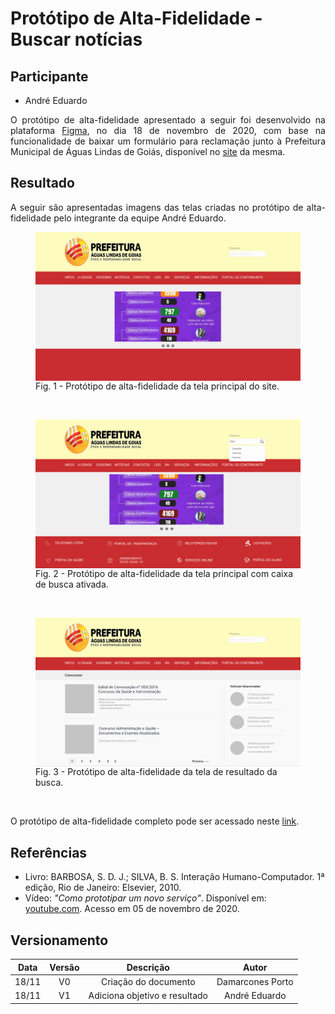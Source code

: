 # Protótipo de Alta-Fidelidade - Buscar notícias

## Participante

- André Eduardo

<p align="justify">O protótipo de alta-fidelidade apresentado a seguir foi desenvolvido na plataforma <a href="https://www.figma.com/">Figma</a>, no dia 18 de novembro de 2020, com base na funcionalidade de baixar um formulário para reclamação junto à Prefeitura Municipal de Águas Lindas de Goiás, disponível no <a href="https://aguaslindasdegoias.go.gov.br/">site</a> da mesma.</p>

## Resultado

<p align="justify">A seguir são apresentadas imagens das telas criadas no protótipo de alta-fidelidade pelo integrante da equipe André Eduardo.</p>

<figure>
<img align=center width="700" src="../../imagens/paf-4.1.png">
<br>
<figcaption>Fig. 1 - Protótipo de alta-fidelidade da tela principal do site.</a></figcaption>
</figure>
<br>

<figure>
<img align=center width="700" src="../../imagens/prototipo_alta_tela2.png">
<br>
<figcaption>Fig. 2 - Protótipo de alta-fidelidade da tela principal com caixa de busca ativada.</a></figcaption>
</figure>
<br>

<figure>
<img align=center width="700" src="../../imagens/prototipo_alta_tela3.png">
<br>
<figcaption>Fig. 3 - Protótipo de alta-fidelidade da tela de resultado da busca.</a></figcaption>
</figure>
<br>

<p align="justify">O protótipo de alta-fidelidade completo pode ser acessado neste <a href="https://www.figma.com/proto/8i5H3SiRpK8UzMh91aa6Ww/IHC---6a-entrega?node-id=26%3A2&scaling=scale-down-width">link</a>.</p>

## Referências

- Livro: BARBOSA, S. D. J.; SILVA, B. S. Interação Humano-Computador. 1ª edição, Rio de Janeiro: Elsevier, 2010.
- Vídeo: <i>"Como prototipar um novo serviço"</i>. Disponível em: <a href="https://youtu.be/2G7hSOV4egs">youtube.com</a>. Acesso em 05 de novembro de 2020.

## Versionamento

| Data  | Versão |           Descrição           |      Autor       |
| :---: | :----: | :---------------------------: | :--------------: |
| 18/11 |   V0   |     Criação do documento      | Damarcones Porto |
| 18/11 |   V1   | Adiciona objetivo e resultado |  André Eduardo   |
